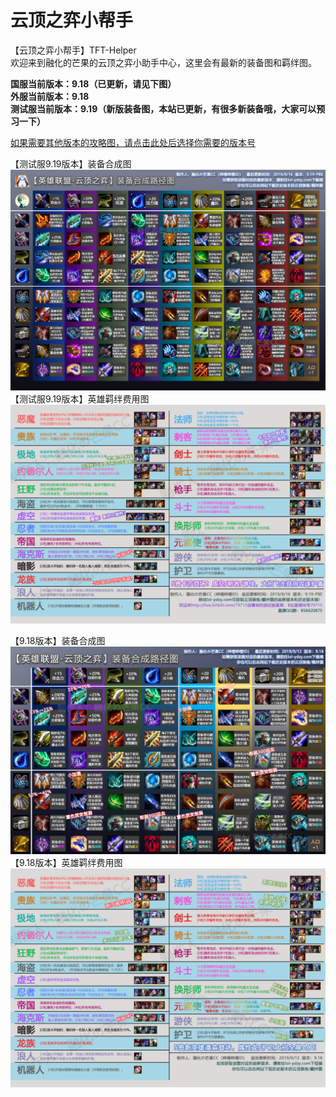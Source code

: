 # 云顶之弈小帮手
【云顶之弈小帮手】TFT-Helper  
欢迎来到融化的芒果的云顶之弈小助手中心，这里会有最新的装备图和羁绊图。  

**国服当前版本：9.18（已更新，请见下图）**  
**外服当前版本：9.18**    
**测试服当前版本：9.19（新版装备图，本站已更新，有很多新装备哦，大家可以预习一下）**  

[如果需要其他版本的攻略图，请点击此处后选择你需要的版本号](https://github.com/CuewarsTaner/TFT)  

【测试服9.19版本】装备合成图
![Image text](https://raw.githubusercontent.com/CuewarsTaner/TFT/master/9.19(PBE)/【9.19-PBE】装备合成图.png)
【测试服9.19版本】英雄羁绊费用图
![Image text](https://raw.githubusercontent.com/CuewarsTaner/TFT/master/9.19(PBE)/【9.19-PBE】英雄羁绊费用图.png)

【9.18版本】装备合成图
![Image text](https://raw.githubusercontent.com/CuewarsTaner/TFT/master/9.18/【9.18版本】装备合成图.png)  
【9.18版本】英雄羁绊费用图
![Image text](https://raw.githubusercontent.com/CuewarsTaner/TFT/master/9.18/【9.18版本】英雄羁绊费用图.png)    


